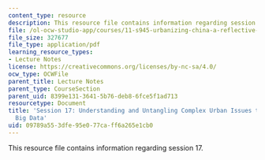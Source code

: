 ```yaml
---
content_type: resource
description: This resource file contains information regarding session 17.
file: /ol-ocw-studio-app/courses/11-s945-urbanizing-china-a-reflective-dialogue-fall-2013/09789a553dfe95e077caff6a265e1cb0_MIT11_S945F13_Session17.pdf
file_size: 327677
file_type: application/pdf
learning_resource_types:
- Lecture Notes
license: https://creativecommons.org/licenses/by-nc-sa/4.0/
ocw_type: OCWFile
parent_title: Lecture Notes
parent_type: CourseSection
parent_uid: 8399e131-3641-5b76-deb8-6fce5f1ad713
resourcetype: Document
title: 'Session 17: Understanding and Untangling Complex Urban Issues through Emerging
  Big Data'
uid: 09789a55-3dfe-95e0-77ca-ff6a265e1cb0
---
```

This resource file contains information regarding session 17.